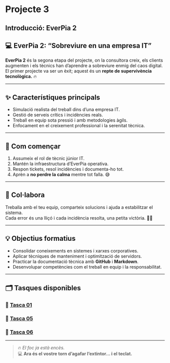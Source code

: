 # Projecte 3  
## Introducció: EverPia 2  

## 💻 **EverPia 2: “Sobreviure en una empresa IT”**  

**EverPia 2** és la segona etapa del projecte, on la consultora creix, els clients augmenten i els tècnics han d’aprendre a sobreviure enmig del caos digital.  
El primer projecte va ser un èxit; aquest és un **repte de supervivència tecnològica.** 🔥  

---

## ✨ **Característiques principals**

- Simulació realista del treball dins d’una empresa IT.  
- Gestió de serveis crítics i incidències reals.  
- Treball en equip sota pressió i amb metodologies àgils.  
- Enfocament en el creixement professional i la serenitat tècnica.  

---

## 🚀 **Com començar**

1. Assumeix el rol de tècnic júnior IT.  
2. Mantén la infraestructura d’EverPia operativa.  
3. Respon tickets, resol incidències i documenta-ho tot.  
4. Aprèn a **no perdre la calma** mentre tot falla. 😅  

---

## 🤝 **Col·labora**

Treballa amb el teu equip, comparteix solucions i ajuda a estabilitzar el sistema.  
Cada error és una lliçó i cada incidència resolta, una petita victòria. 🧑‍💻  

---

## 💡 **Objectius formatius**

- Consolidar coneixements en sistemes i xarxes corporatives.  
- Aplicar tècniques de manteniment i optimització de servidors.  
- Practicar la documentació tècnica amb **GitHub** i **Markdown**.  
- Desenvolupar competències com el treball en equip i la responsabilitat.  

---

## 🗂 **Tasques disponibles**
### 🔹 [**Tasca 01**](T01)  
### 🔹 [**Tasca 05**](T05)    
### 🔹 [**Tasca 06**](T06)    

---

> 🔥 _El foc ja està encès._  
> 💻 **Ara és el vostre torn d’agafar l’extintor… i el teclat.**
